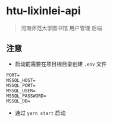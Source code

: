 # htu-lixinlei-api
> 河南师范大学图书馆 用户管理 后端

## 注意
- 启动前需要在项目根目录创建 ```.env``` 文件
```
PORT=
MSSQL_HOST=
MSSQL_PORT=
MSSQL_USER=
MSSQL_PASSWORD=
MSSQL_DB=
```
- 通过 ```yarn start``` 启动
